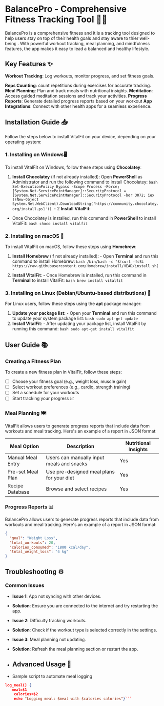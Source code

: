 # BalancePro - Comprehensive Fitness Tracking Tool 🏋️‍♂️

BalancePro  is a comprehensive fitness and  it is a tracking tool designed to help users stay on top of their health goals and stay aware to thier well-being . With powerful workout tracking, meal planning, and mindfulness features, the app makes it easy to lead a balanced and healthy lifestyle.


## Key Features ✨

**Workout Tracking**: Log workouts, monitor progress, and set fitness goals. 

**Reps Counting**: count repetitions during exercises for accurate tracking. 
**Meal Planning**: Plan and track meals with nutritional insights. 
**Meditation**:  Access guided meditation sessions and track your activities. 
 **Progress Reports**: Generate detailed progress reports based on your workout 
  **App Integrations**: Connect with other health apps for a seamless experience.
  
## Installation Guide 📥
Follow the steps below to install VitalFit on your device, depending on your operating system:
 ### 1. Installing on **Windows**🖥️
To install VitalFit on Windows, follow these steps using **Chocolatey**:
1. **Install Chocolatey** (if not already installed):
 Open **PowerShell** as Administrator and run the following command to install Chocolatey: ```bash Set-ExecutionPolicy Bypass -Scope Process -Force; [System.Net.ServicePointManager]::SecurityProtocol = [System.Net.ServicePointManager]::SecurityProtocol -bor 3072; iex ((New-Object System.Net.WebClient).DownloadString('https://community.chocolatey.org/install.ps1')) ```-
2 **Install VitalFit**:
- Once Chocolatey is installed, run this command in **PowerShell** to install VitalFit: ```bash choco install vitalfit ```
### 2. Installing on **macOS** 🍏
To install VitalFit on macOS, follow these steps using **Homebrew**:
1. **Install Homebrew** (if not already installed): - Open **Terminal** and run this command to install Homebrew: ```bash /bin/bash -c "$(curl -fsSL https://raw.githubusercontent.com/Homebrew/install/HEAD/install.sh)" ```
2. **Install VitalFit**: - Once Homebrew is installed, run this command in **Terminal** to install VitalFit: ```bash brew install vitalfit ```

### 3. Installing on **Linux** (Debian/Ubuntu-based distributions) 🐧
For Linux users, follow these steps using the **apt** package manager:
1. **Update your package list**: - Open your **Terminal** and run this command to update your system package list: ```bash sudo apt-get update ```
2. **Install VitalFit**: - After updating your package list, install VitalFit by running this command: ```bash sudo apt-get install vitalfit ``` 

## User Guide 📚

### Creating a Fitness Plan
To create a new fitness plan in VitalFit, follow these steps: 
- [ ] Choose your fitness goal (e.g., weight loss, muscle gain) 
- [ ] Select workout preferences (e.g., cardio, strength training) 
- [ ] Set a schedule for your workouts 
- [ ] Start tracking your progress 📈

### Meal Planning 🍽️
VitalFit allows users to generate progress reports that include data from workouts and meal tracking. Here's an example of a report in JSON format:

|         Meal Option       |Description                        |Nutritional Insights                         |
|----------------|-------------------------------|-----------------------------|
|Manual Meal Entry|Users can manually input meals and snacks        |Yes            |
|Pre-set Meal Plan          |Use pre-designed meal plans for your diet           |Yes           |
|Recipe Database          |Browse and select recipes|Yes|



### Progress Reports 📊
BalancePro allows users to generate progress reports that include data from workouts and meal tracking. Here's an example of a report in JSON format:
```json
{
  "goal": "Weight Loss",
  "total_workouts": 20,
  "calories_consumed": "1800 kcal/day",
  "total_weight_loss": "4 kg"
}
```
## Troubleshooting ⚙️
### Common Issues
- **Issue 1**: App not syncing with other devices. 
-  **Solution**: Ensure you are connected to the internet and try restarting the app.

- **Issue 2**: Difficulty tracking workouts. 
- **Solution**: Check if the workout type is selected correctly in the settings. 

-  **Issue 3**: Meal planning not updating. 
- **Solution**: Refresh the meal planning section or restart the app.  
- ## Advanced Usage 🚀
- Sample script to automate meal logging 
```json
log_meal() {
   meal=$1
    calories=$2
    echo "Logging meal: $meal with $calories calories"}```
